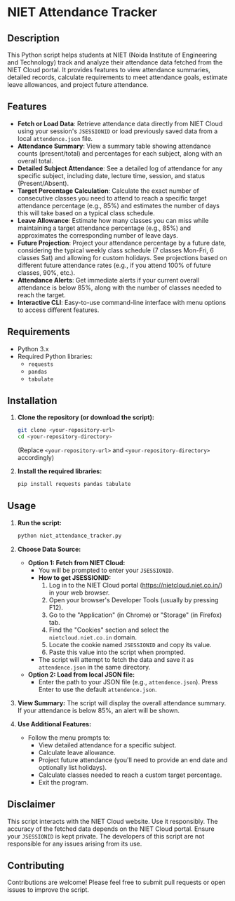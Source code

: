 # NIET Attendance Tracker

## Description

This Python script helps students at NIET (Noida Institute of Engineering and Technology) track and analyze their attendance data fetched from the NIET Cloud portal. It provides features to view attendance summaries, detailed records, calculate requirements to meet attendance goals, estimate leave allowances, and project future attendance.

## Features

* **Fetch or Load Data**: Retrieve attendance data directly from NIET Cloud using your session's `JSESSIONID` or load previously saved data from a local `attendence.json` file.
* **Attendance Summary**: View a summary table showing attendance counts (present/total) and percentages for each subject, along with an overall total.
* **Detailed Subject Attendance**: See a detailed log of attendance for any specific subject, including date, lecture time, session, and status (Present/Absent).
* **Target Percentage Calculation**: Calculate the exact number of consecutive classes you need to attend to reach a specific target attendance percentage (e.g., 85%) and estimates the number of days this will take based on a typical class schedule.
* **Leave Allowance**: Estimate how many classes you can miss while maintaining a target attendance percentage (e.g., 85%) and approximates the corresponding number of leave days.
* **Future Projection**: Project your attendance percentage by a future date, considering the typical weekly class schedule (7 classes Mon-Fri, 6 classes Sat) and allowing for custom holidays. See projections based on different future attendance rates (e.g., if you attend 100% of future classes, 90%, etc.).
* **Attendance Alerts**: Get immediate alerts if your current overall attendance is below 85%, along with the number of classes needed to reach the target.
* **Interactive CLI**: Easy-to-use command-line interface with menu options to access different features.

## Requirements

* Python 3.x
* Required Python libraries:
    * `requests`
    * `pandas`
    * `tabulate`

## Installation

1.  **Clone the repository (or download the script):**
    ```bash
    git clone <your-repository-url>
    cd <your-repository-directory>
    ```
    (Replace `<your-repository-url>` and `<your-repository-directory>` accordingly)

2.  **Install the required libraries:**
    ```bash
    pip install requests pandas tabulate
    ```

## Usage

1.  **Run the script:**
    ```bash
    python niet_attendance_tracker.py
    ```

2.  **Choose Data Source:**
    * **Option 1: Fetch from NIET Cloud:**
        * You will be prompted to enter your `JSESSIONID`.
        * **How to get JSESSIONID:**
            1.  Log in to the NIET Cloud portal (https://nietcloud.niet.co.in/) in your web browser.
            2.  Open your browser's Developer Tools (usually by pressing F12).
            3.  Go to the "Application" (in Chrome) or "Storage" (in Firefox) tab.
            4.  Find the "Cookies" section and select the `nietcloud.niet.co.in` domain.
            5.  Locate the cookie named `JSESSIONID` and copy its value.
            6.  Paste this value into the script when prompted.
        * The script will attempt to fetch the data and save it as `attendence.json` in the same directory.
    * **Option 2: Load from local JSON file:**
        * Enter the path to your JSON file (e.g., `attendence.json`). Press Enter to use the default `attendence.json`.

3.  **View Summary:** The script will display the overall attendance summary. If your attendance is below 85%, an alert will be shown.

4.  **Use Additional Features:**
    * Follow the menu prompts to:
        * View detailed attendance for a specific subject.
        * Calculate leave allowance.
        * Project future attendance (you'll need to provide an end date and optionally list holidays).
        * Calculate classes needed to reach a custom target percentage.
        * Exit the program.

## Disclaimer

This script interacts with the NIET Cloud website. Use it responsibly. The accuracy of the fetched data depends on the NIET Cloud portal. Ensure your `JSESSIONID` is kept private. The developers of this script are not responsible for any issues arising from its use.

## Contributing

Contributions are welcome! Please feel free to submit pull requests or open issues to improve the script.
